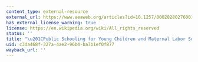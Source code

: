 ```yaml
---
content_type: external-resource
external_url: https://www.aeaweb.org/articles?id=10.1257/000282802760015748
has_external_license_warning: true
license: https://en.wikipedia.org/wiki/All_rights_reserved
status: ''
title: "\u201CPublic Schooling for Young Children and Maternal Labor Supply.\u201D"
uid: c3da468f-327a-4ae2-96b4-ba7b1ef0f877
wayback_url: ''
---
```

